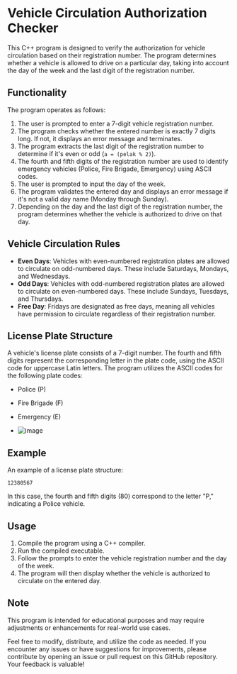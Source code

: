 # Vehicle Circulation Authorization Checker

This C++ program is designed to verify the authorization for vehicle circulation based on their registration number. The program determines whether a vehicle is allowed to drive on a particular day, taking into account the day of the week and the last digit of the registration number.

## Functionality

The program operates as follows:

1. The user is prompted to enter a 7-digit vehicle registration number.
2. The program checks whether the entered number is exactly 7 digits long. If not, it displays an error message and terminates.
3. The program extracts the last digit of the registration number to determine if it's even or odd (`a = (pelak % 2)`).
4. The fourth and fifth digits of the registration number are used to identify emergency vehicles (Police, Fire Brigade, Emergency) using ASCII codes.
5. The user is prompted to input the day of the week.
6. The program validates the entered day and displays an error message if it's not a valid day name (Monday through Sunday).
7. Depending on the day and the last digit of the registration number, the program determines whether the vehicle is authorized to drive on that day.

## Vehicle Circulation Rules

- **Even Days**: Vehicles with even-numbered registration plates are allowed to circulate on odd-numbered days. These include Saturdays, Mondays, and Wednesdays.
- **Odd Days**: Vehicles with odd-numbered registration plates are allowed to circulate on even-numbered days. These include Sundays, Tuesdays, and Thursdays.
- **Free Day**: Fridays are designated as free days, meaning all vehicles have permission to circulate regardless of their registration number.

## License Plate Structure

A vehicle's license plate consists of a 7-digit number. The fourth and fifth digits represent the corresponding letter in the plate code, using the ASCII code for uppercase Latin letters. The program utilizes the ASCII codes for the following plate codes:

- Police (P)
- Fire Brigade (F)
- Emergency (E)

- ![image](https://github.com/aghdasim/Vehicle-Circulation-Authorization-Checker/assets/142214534/4e712b8b-0f52-49e5-a0e8-3e1ebecdca06)


## Example

An example of a license plate structure:
```
12380567
```
In this case, the fourth and fifth digits (80) correspond to the letter "P," indicating a Police vehicle.

## Usage

1. Compile the program using a C++ compiler.
2. Run the compiled executable.
3. Follow the prompts to enter the vehicle registration number and the day of the week.
4. The program will then display whether the vehicle is authorized to circulate on the entered day.

## Note

This program is intended for educational purposes and may require adjustments or enhancements for real-world use cases.

Feel free to modify, distribute, and utilize the code as needed. If you encounter any issues or have suggestions for improvements, please contribute by opening an issue or pull request on this GitHub repository. Your feedback is valuable!
